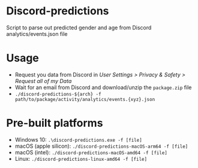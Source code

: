 # Discord-predictions

Script to parse out predicted gender and age from Discord analytics/events.json file

# Usage

- Request you data from Discord in _User Settings > Privacy & Safety > Request all of my Data_
- Wait for an email from Discord and download/unzip the `package.zip` file
- `./discord-predictions-${arch} -f path/to/package/activity/analytics/events.{xyz}.json`

# Pre-built platforms

- Windows 10: `.\discord-predictions.exe -f [file]`
- macOS (apple silicon): `./discord-predictions-macOS-arm64 -f [file]`
- macOS (intel): `./discord-predictions-macOS-amd64 -f [file]`
- Linux: `./discord-predictions-linux-amd64 -f [file]`